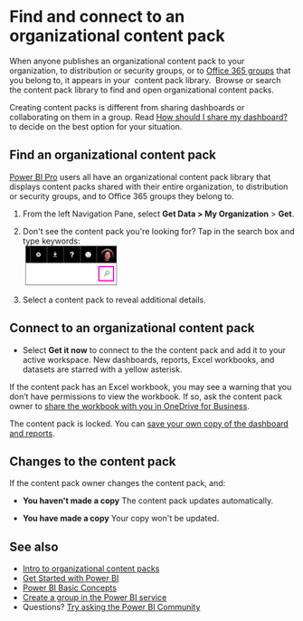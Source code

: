 <properties 
   pageTitle="Find and connect to an organizational content pack"
   description="Find and open an organizational content pack in Power BI"
   services="powerbi" 
   documentationCenter="" 
   authors="ajayan" 
   manager="erikre" 
   backup="maggiesMSFT"
   editor=""
   tags=""
   qualityFocus="no"
   qualityDate=""/>
 
<tags
   ms.service="powerbi"
   ms.devlang="NA"
   ms.topic="article"
   ms.tgt_pltfrm="NA"
   ms.workload="powerbi"
   ms.date="02/09/2017"
   ms.author="ajayan"/>

# Find and connect to an organizational content pack  

When anyone publishes an organizational content pack to your organization, to distribution or security groups, or to [Office 365 groups](https://support.office.com/article/Create-a-group-in-Office-365-7124dc4c-1de9-40d4-b096-e8add19209e9) that you belong to, it appears in your  content pack library.  Browse or search the content pack library to find and open organizational content packs.

Creating content packs is different from sharing dashboards or collaborating on them in a group. Read [How should I share my dashboard?](powerbi-service-how-should-i-share-my-dashboard.md) to decide on the best option for your situation.

## Find an organizational content pack  
[Power BI Pro](https://powerbi.microsoft.com/pricing) users all have an organizational content pack library that displays content packs shared with their entire organization, to distribution or security groups, and to Office 365 groups they belong to.  

1.  From the left Navigation Pane, select **Get Data \> My Organization** \> **Get**.

2.  Don't see the content pack you're looking for? Tap in the search box and type keywords:  
	 ![](media/powerbi-service-organizational-content-pack-find-and-open/cp_searchbox.png)

3.  Select a content pack to reveal additional details.

## Connect to an organizational content pack  

-  Select **Get it now** to connect to the the content pack and add it to your active workspace. New dashboards, reports, Excel workbooks, and datasets are starred with a yellow asterisk.

If the content pack has an Excel workbook, you may see a warning that you don’t have permissions to view the workbook. If so, ask the content pack owner to [share the workbook with you in OneDrive for Business](https://support.office.com/en-us/article/Share-documents-or-folders-in-Office-365-1fe37332-0f9a-4719-970e-d2578da4941c). 

The content pack is locked. You can [save your own copy of the dashboard and reports](powerbi-service-organizational-content-packs-use-and-work-with.md). 

## Changes to the content pack  
If the content pack owner changes the content pack, and: 
 
- **You haven't made a copy** The content pack updates automatically.

- **You have made a copy** Your copy won't be updated. 

## See also  
- [Intro to organizational content packs](powerbi-service-organizational-content-packs-introduction.md)  
- [Get Started with Power BI](powerbi-service-get-started.md)  
- [Power BI Basic Concepts](powerbi-service-basic-concepts.md)  
- [Create a group in the Power BI service](powerbi-service-create-a-group-in-power-bi.md)  
- Questions? [Try asking the Power BI Community](http://community.powerbi.com/)
